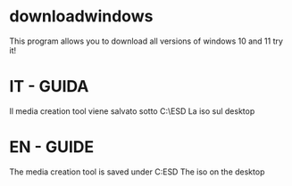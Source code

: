 # downloadwindows
This program allows you to download all versions of windows 10 and 11 try it!

# IT - GUIDA
Il media creation tool viene salvato sotto C:\ESD
La iso sul desktop

# EN - GUIDE
The media creation tool is saved under C:ESD
The iso on the desktop
